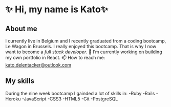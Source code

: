 # ✨ Hi, my name is Kato✨ 

## About me
I currently live in Belgium and I recently graduated from a coding bootcamp, Le Wagon in Brussels. 
I really enjoyed this bootcamp. That is why I now want to become a *full stack developer*. 
🔭 I’m currently working on building my own portfolio in React. 
📫 How to reach me: kato.delentacker@outlook.com

## My skills 
During the nine week bootcamp I gainded a lot of skills in: 
-Ruby
-Rails
-Heroku
-JavaScript
-CSS3
-HTML5
-Git
-PostgreSQL

